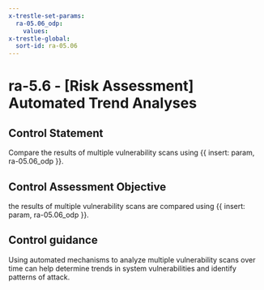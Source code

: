 ```yaml
---
x-trestle-set-params:
  ra-05.06_odp:
    values:
x-trestle-global:
  sort-id: ra-05.06
---
```


# ra-5.6 - \[Risk Assessment\] Automated Trend Analyses

## Control Statement

Compare the results of multiple vulnerability scans using {{ insert: param, ra-05.06_odp }}.

## Control Assessment Objective

the results of multiple vulnerability scans are compared using {{ insert: param, ra-05.06_odp }}.

## Control guidance

Using automated mechanisms to analyze multiple vulnerability scans over time can help determine trends in system vulnerabilities and identify patterns of attack.
